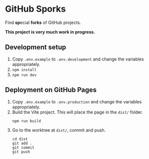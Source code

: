# GitHub Sporks

Find **sp**ecial **forks** of GitHub projects.

**This project is very much work in progress.**

## Development setup

1. Copy `.env.example` to `.env.development` and change the variables appropriately.
2. `npm install`
3. `npm run dev`

## Deployment on GitHub Pages

1. Copy `.env.example` to `.env.production` and change the variables appropriately.
2. Build the Vite project. This will place the page in the `dist/` folder.
   ```shell
   npm run build
   ```
3. Go to the worktree at `dist/`, commit and push.
   ```shell
   cd dist
   git add .
   git commit
   git push
   ```
